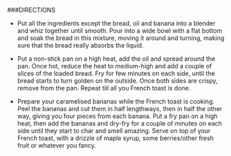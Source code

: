 ###DIRECTIONS

- Put all the ingredients except the bread, oil and banana into a blender and whiz together until smooth. Pour into a wide bowl with a flat bottom and soak the bread in this mixture, moving it around and turning, making sure that the bread really absorbs the liquid.

- Put a non-stick pan on a high heat, add the oil and spread around the pan. Once hot, reduce the heat to medium-high and add a couple of slices of the loaded bread. Fry for few minutes on each side, until the bread starts to turn golden on the outside. Once both sides are crispy, remove from the pan. Repeat till all you French toast is done.

- Prepare your caramelised bananas while the French toast is cooking. Peel the bananas and cut them in half lengthways, then in half the other way, giving you four pieces from each banana. Put a fry pan on a high heat, then add the bananas and dry-fry for a couple of minutes on each side until they start to char and smell amazing. Serve on top of your French toast, with a drizzle of maple syrup, some berries/other fresh fruit or whatever you fancy.
